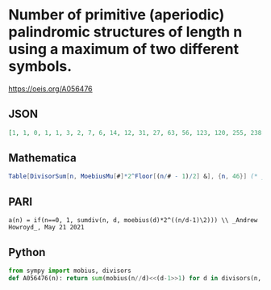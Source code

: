 # Number of primitive \(aperiodic\) palindromic structures of length n using a maximum of two different symbols\.
https://oeis.org/A056476
## JSON
```JSON
[1, 1, 0, 1, 1, 3, 2, 7, 6, 14, 12, 31, 27, 63, 56, 123, 120, 255, 238, 511, 495, 1015, 992, 2047, 2010, 4092, 4032, 8176, 8127, 16383, 16242, 32767, 32640, 65503, 65280, 131061, 130788, 262143, 261632, 524223, 523770, 1048575, 1047494, 2097151, 2096127, 4194162]
```
## Mathematica
```Mathematica
Table[DivisorSum[n, MoebiusMu[#]*2^Floor[(n/# - 1)/2] &], {n, 46}] (* _Michael De Vlieger_, May 21 2021 *)
```
## PARI
```PARI
a(n) = if(n==0, 1, sumdiv(n, d, moebius(d)*2^((n/d-1)\2))) \\ _Andrew Howroyd_, May 21 2021
```
## Python
```Python
from sympy import mobius, divisors
def A056476(n): return sum(mobius(n//d)<<(d-1>>1) for d in divisors(n, generator=True)) if n else 1 # _Chai Wah Wu_, Feb 18 2024
```
